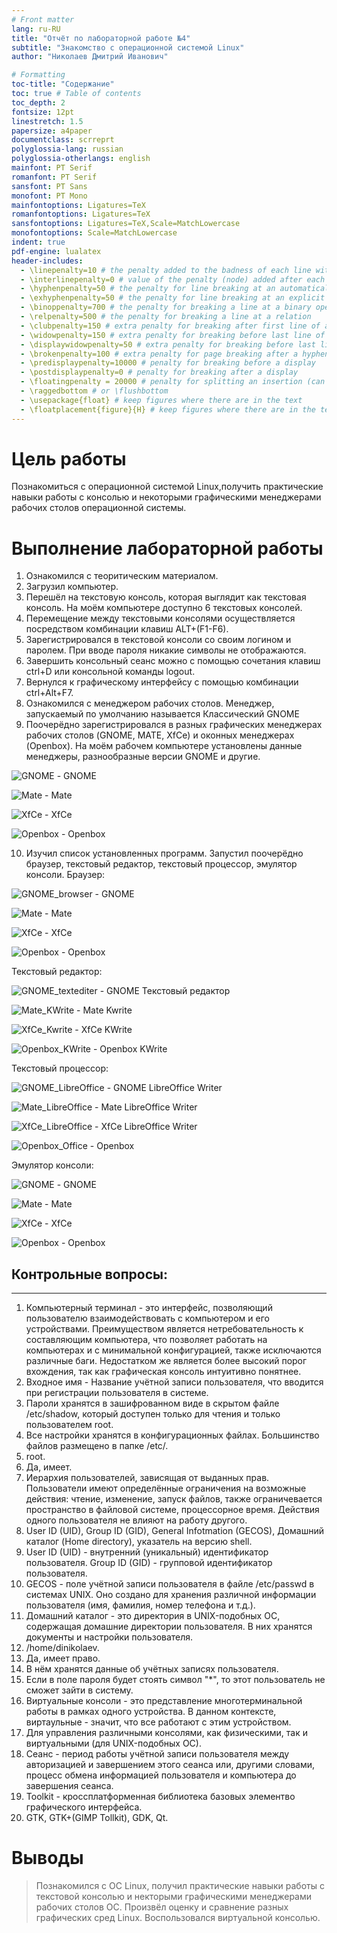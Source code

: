 ```yaml
---
# Front matter
lang: ru-RU
title: "Отчёт по лабораторной работе №4"
subtitle: "Знакомство с операционной системой Linux"
author: "Николаев Дмитрий Иванович"

# Formatting
toc-title: "Содержание"
toc: true # Table of contents
toc_depth: 2
fontsize: 12pt
linestretch: 1.5
papersize: a4paper
documentclass: scrreprt
polyglossia-lang: russian
polyglossia-otherlangs: english
mainfont: PT Serif
romanfont: PT Serif
sansfont: PT Sans
monofont: PT Mono
mainfontoptions: Ligatures=TeX
romanfontoptions: Ligatures=TeX
sansfontoptions: Ligatures=TeX,Scale=MatchLowercase
monofontoptions: Scale=MatchLowercase
indent: true
pdf-engine: lualatex
header-includes:
  - \linepenalty=10 # the penalty added to the badness of each line within a paragraph (no associated penalty node) Increasing the value makes tex try to have fewer lines in the paragraph.
  - \interlinepenalty=0 # value of the penalty (node) added after each line of a paragraph.
  - \hyphenpenalty=50 # the penalty for line breaking at an automatically inserted hyphen
  - \exhyphenpenalty=50 # the penalty for line breaking at an explicit hyphen
  - \binoppenalty=700 # the penalty for breaking a line at a binary operator
  - \relpenalty=500 # the penalty for breaking a line at a relation
  - \clubpenalty=150 # extra penalty for breaking after first line of a paragraph
  - \widowpenalty=150 # extra penalty for breaking before last line of a paragraph
  - \displaywidowpenalty=50 # extra penalty for breaking before last line before a display math
  - \brokenpenalty=100 # extra penalty for page breaking after a hyphenated line
  - \predisplaypenalty=10000 # penalty for breaking before a display
  - \postdisplaypenalty=0 # penalty for breaking after a display
  - \floatingpenalty = 20000 # penalty for splitting an insertion (can only be split footnote in standard LaTeX)
  - \raggedbottom # or \flushbottom
  - \usepackage{float} # keep figures where there are in the text
  - \floatplacement{figure}{H} # keep figures where there are in the text
---
```


# Цель работы

Познакомиться с операционной системой Linux,получить практические навыки работы
с консолью и некоторыми графическими менеджерами рабочих столов операционной системы.

# Выполнение лабораторной работы

1) Ознакомился с теоритическим материалом.
2) Загрузил компьютер.
3) Перешёл на текстовую консоль, которая выглядит как текстовая консоль. На моём компьютере доступно 6 текстовых консолей.
4) Перемещение между текстовыми консолями осуществляется посредством комбинации клавиш ALT+(F1-F6).
5) Зарегистрировался в текстовой консоли со своим логином и паролем. При вводе пароля никакие символы не отображаются.
6) Завершить консольный сеанс можно с помощью сочетания клавиш ctrl+D или консольной команды logout.
7) Вернулся к графическому интерфейсу с помощью комбинации ctrl+Alt+F7.
8) Ознакомился с менеджером рабочих столов. Менеджер, запускаемый по умолчанию называется Классический GNOME
9) Поочерёдно зарегистрировался в разных графических менеджерах рабочих столов (GNOME, MATE, 
XfCe) и оконных менеджерах (Openbox). На моём рабочем компьютере установлены данные менеджеры, разнообразные 
версии GNOME и другие.

![GNOME](image/GNOME.png) - GNOME

![Mate](image/Mate.png) - Mate

![XfCe](image/XfCe.png) - XfCe

![Openbox](image/Openbox.png) - Openbox

10) Изучил список установленных программ. Запустил поочерёдно браузер, текстовый редактор, текстовый процессор, эмулятор консоли.
Браузер:

![GNOME_browser](image/GNOME_browser.png) - GNOME

![Mate](image/Mate_internet.png) - Mate

![XfCe](image/XfCe_browser.png) - XfCe

![Openbox](image/Openbox_browser.png) - Openbox

Текстовый редактор:

![GNOME_textediter](image/GNOME_editer_textediter.png) - GNOME Текстовый редактор

![Mate_KWrite](image/Mate_KWrite.png) - Mate Kwrite

![XfCe_Kwrite](image/XfCe_editer_Kwrite.png) - XfCe KWrite 

![Openbox_KWrite](image/Openbox_editer_KWrite.png) - Openbox KWrite

Текстовый процессор:

![GNOME_LibreOffice](image/GNOME_editer_LibreOffice.png) - GNOME LibreOffice Writer

![Mate_LibreOffice](image/Mate_processor_LibreOffice.png) - Mate LibreOffice Writer

![XfCe_LibreOffice](image/XfCe_editer_LibreOffice.png) - XfCe LibreOffice Writer

![Openbox_Office](image/Openbox_editer_Office.png) - Openbox

Эмулятор консоли:

![GNOME](image/GNOME_console.png) - GNOME

![Mate](image/Mate_console.png) - Mate

![XfCe](image/XfCe_console.png) - XfCe

![Openbox](image/Openbox_console.png) - Openbox

## Контрольные вопросы:
***
1. Компьютерный терминал - это интерфейс, позволяющий пользователю взаимодействовать с компьютером и его устройствами.
Преимуществом является нетребовательность к составляющим компьютера, что позволяет работать на компьютерах и 
с минимальной конфигурацией, также исключаются различные баги. Недостатком же является более высокий 
порог вхождения, так как графическая консоль интуитивно понятнее.
2. Входное имя - Название учётной записи пользователя, что вводится при регистрации пользователя в системе.
3. Пароли хранятся в зашифрованном виде в скрытом файле /etc/shadow, который доступен только для чтения и только пользователем root.
4. Все настройки хранятся в конфигурационных файлах. Большинство файлов размещено в папке /etc/.
5. root.
6. Да, имеет.
7. Иерархия пользователей, зависящая от выданных прав. Пользователи имеют определённые ограничения 
на возможные действия: чтение, изменение, запуск файлов, также ограничевается пространство в 
файловой системе, процессорное время. Действия одного пользователя не влияют на работу другого.
8. User ID (UID), Group ID (GID), General Infotmation (GECOS), Домашний каталог (Home directory), указатель на версию shell.
9. User ID (UID) - внутренний (уникальный) идентификатор пользователя. Group ID (GID) - групповой идентификатор пользователя.
10. GECOS - поле учётной записи пользователя в файле /etc/passwd в системах UNIX. Оно создано для хранения различной информации пользователя (имя, фамилия, номер телефона и т.д.).
11. Домашний каталог - это директория в UNIX-подобных ОС, содержащая домашние директории пользователя. В них хранятся документы и настройки пользователя.
12. /home/dinikolaev.
13. Да, имеет право.
14. В нём хранятся данные об учётных записях пользователя.
15. Если в поле пароля будет стоять символ "*", то этот пользователь не сможет зайти в систему.
16. Виртуальные консоли - это представление многотерминальной работы в рамках одного устройства. В данном контексте, виртаульные - значит, что все работают с этим устройством.
17. Для управления различными консолями, как физическими, так и виртуальными (для UNIX-подобных ОС).
18. Сеанс - период работы учётной записи пользователя между авторизацией и завершением этого сеанса или, другими словами, процесс обмена информацией пользователя и компьютера до завершения сеанса.
19. Toolkit - кроссплатформенная библиотека базовых элементво графического интерфейса.
20. GTK, GTK+(GIMP Tollkit), GDK, Qt.

# Выводы

> Познакомился с ОС Linux, получил практические навыки работы с текстовой консолью и некторыми графическими менеджерами рабочих столов ОС. Произвёл оценку и сравнение разных графических сред Linux. Воспользовался виртуальной консолью.
